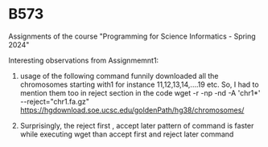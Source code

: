 # B573
Assignments of the course  "Programming for Science Informatics - Spring 2024"

Interesting observations from Assignmemnt1:
1. usage of the following command funnily downloaded all the chromosomes starting with1 for instance 11,12,13,14,....19 etc. So, I had to mention them too in reject section in the code
wget -r -np -nd -A 'chr1*' --reject="chr1.fa.gz" https://hgdownload.soe.ucsc.edu/goldenPath/hg38/chromosomes/

2. Surprisingly, the reject first , accept later pattern of command is faster while executing wget than accept first and reject later command


